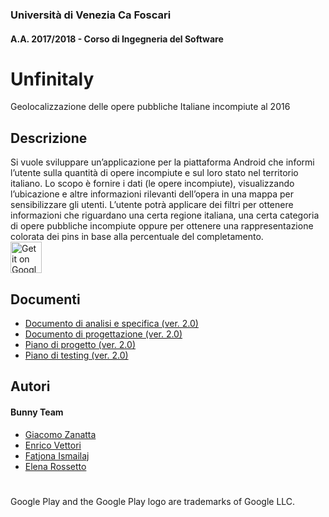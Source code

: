 ### Università di Venezia Ca Foscari
#### A.A. 2017/2018 - Corso di Ingegneria del Software

# Unfinitaly
Geolocalizzazione delle opere pubbliche Italiane incompiute al 2016

## Descrizione
Si vuole sviluppare un’applicazione per la piattaforma Android che informi l’utente sulla quantità di opere incompiute e sul loro stato nel territorio italiano. Lo scopo è fornire i dati (le opere incompiute), visualizzando l’ubicazione e altre informazioni rilevanti dell’opera in una mappa per sensibilizzare gli utenti. L’utente potrà applicare dei filtri per ottenere informazioni che riguardano una certa regione italiana, una certa categoria di opere pubbliche incompiute oppure per ottenere una rappresentazione colorata dei pins in base alla percentuale del completamento.</br>
<a href="https://play.google.com/store/apps/details?id=it.unive.dais.bunnyteam.unfinitaly.app"><img alt="Get it on Google Play" src="https://play.google.com/intl/en_us/badges/images/generic/en-play-badge.png" height=50px /></a>
## Documenti

- [Documento di analisi e specifica (ver. 2.0)](https://github.com/unive-ingsw2017/bunny-team/raw/master/Docs/DOCUMENTO%20DI%20ANALISI%20E%20SPECIFICA%202.0.pdf)
- [Documento di progettazione (ver. 2.0)](https://github.com/unive-ingsw2017/bunny-team/raw/master/Docs/DOCUMENTO%20PROGETTAZIONE%202.0.pdf)
- [Piano di progetto (ver. 2.0)](https://github.com/unive-ingsw2017/bunny-team/raw/master/Docs/PIANO%20DI%20PROGETTO%202.0.pdf)
- [Piano di testing (ver. 2.0)](https://github.com/unive-ingsw2017/bunny-team/raw/master/Docs/PIANO%20DI%20TESTING%202.0.pdf)
## Autori
#### Bunny Team
- [Giacomo Zanatta](https://github.com/giacomozanatta)
- [Enrico Vettori](https://github.com/enricovettori93)
- [Fatjona Ismailaj](https://github.com/jonais)
- [Elena Rossetto](https://github.com/elenaross)


#
#

Google Play and the Google Play logo are trademarks of Google LLC.

